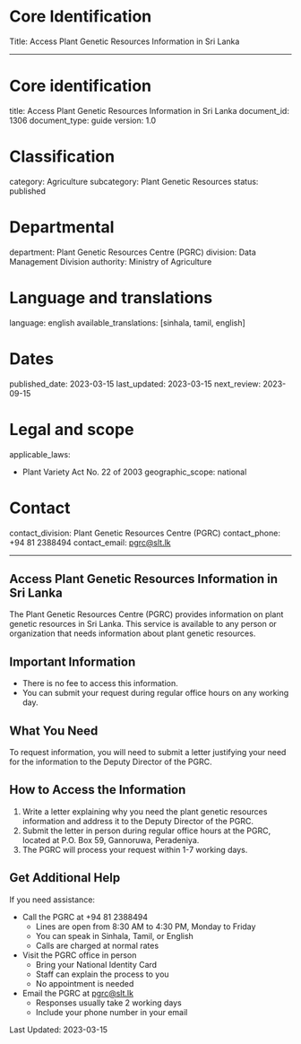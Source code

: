 # Core Identification
Title: Access Plant Genetic Resources Information in Sri Lanka

---
# Core identification
title: Access Plant Genetic Resources Information in Sri Lanka
document_id: 1306
document_type: guide
version: 1.0

# Classification
category: Agriculture
subcategory: Plant Genetic Resources
status: published

# Departmental
department: Plant Genetic Resources Centre (PGRC)
division: Data Management Division
authority: Ministry of Agriculture

# Language and translations
language: english
available_translations: [sinhala, tamil, english]

# Dates
published_date: 2023-03-15
last_updated: 2023-03-15
next_review: 2023-09-15

# Legal and scope
applicable_laws:
 - Plant Variety Act No. 22 of 2003
geographic_scope: national

# Contact
contact_division: Plant Genetic Resources Centre (PGRC)
contact_phone: +94 81 2388494
contact_email: pgrc@slt.lk

---

## Access Plant Genetic Resources Information in Sri Lanka

The Plant Genetic Resources Centre (PGRC) provides information on plant genetic resources in Sri Lanka. This service is available to any person or organization that needs information about plant genetic resources.

## Important Information

- There is no fee to access this information.
- You can submit your request during regular office hours on any working day.

## What You Need

To request information, you will need to submit a letter justifying your need for the information to the Deputy Director of the PGRC.

## How to Access the Information

1. Write a letter explaining why you need the plant genetic resources information and address it to the Deputy Director of the PGRC.
2. Submit the letter in person during regular office hours at the PGRC, located at P.O. Box 59, Gannoruwa, Peradeniya.
3. The PGRC will process your request within 1-7 working days.

## Get Additional Help

If you need assistance:

- Call the PGRC at +94 81 2388494
    - Lines are open from 8:30 AM to 4:30 PM, Monday to Friday
    - You can speak in Sinhala, Tamil, or English
    - Calls are charged at normal rates
- Visit the PGRC office in person
    - Bring your National Identity Card
    - Staff can explain the process to you
    - No appointment is needed
- Email the PGRC at pgrc@slt.lk
    - Responses usually take 2 working days
    - Include your phone number in your email

Last Updated: 2023-03-15